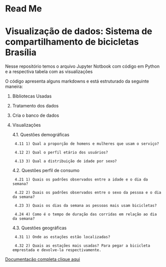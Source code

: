 # Read Me

<h1>Visualização de dados: Sistema de compartilhamento de bicicletas Brasília </h1>

Nesse repositório temos o arquivo Jupyter Notbook com código em Python e a respectiva tabela com as visualizações
	
O código apresenta alguns markdowns e está estruturado da seguinte maneira:

1. Bibliotecas Usadas

2. Tratamento dos dados

3. Cria o banco de dados

4. Visualizações

	4.1. Questões demográficas
	
		4.11 1) Qual a proporção de homens e mulheres que usam o serviço?
		
		4.12 2) Qual o perfil etário dos usuários?
		
		4.13 3) Qual a distribuição de idade por sexo?
	
	4.2. Questões perfil de consumo
	
		4.21 1) Quais os padrões observados entre a idade e o dia da semana?
		
		4.22 2) Quais os padrões observados entre o sexo da pessoa e o dia da semana?
		
		4.23 3) Quais os dias da semana as pessoas mais usam bicicletas?
		
		4.24 4) Como é o tempo de duração das corridas em relação ao dia da semana?
	
	4.3. Questões geográficas
		
		4.31 1) Onde as estações estão localizadas?
		
		4.32 2) Quais as estações mais usadas? Para pegar a bicicleta emprestada e devolve-la respectivamente.

<a href =  "https://medium.com/@laladg18/visualiza%C3%A7%C3%A3o-de-dados-sistema-de-compartilhamento-de-bicicletas-bras%C3%ADlia-de7b0d30406c">
Documentação completa clique aqui
 </a>


